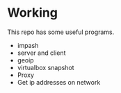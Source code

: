 # Working
This repo has some useful programs.
- impash
- server and client
- geoip
- virtualbox snapshot
- Proxy
- Get ip addresses on network
